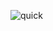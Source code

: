 ![quick](https://github.com/bhakti001/quickstore/assets/131843063/ec88cffa-5636-4128-a6d1-9e4b2017030a)

